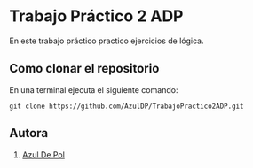 # Trabajo Práctico 2 ADP

En este trabajo práctico
 practico ejercicios de lógica. 


 
## Como clonar el repositorio 
En una terminal ejecuta el siguiente comando: 

```
git clone https://github.com/AzulDP/TrabajoPractico2ADP.git
```

## Autora

1. [Azul De Pol](https://github.com/AzulDP)

